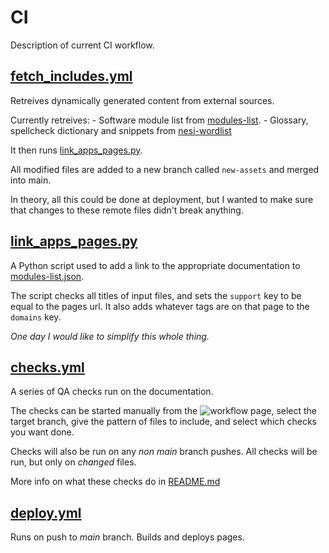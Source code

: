 # CI

Description of current CI workflow.

## [fetch_includes.yml](fetch_includes.yml)

Retreives dynamically generated content from external sources.

Currently retreives:
    - Software module list from [modules-list](https://github.com/nesi/modules-list).
    - Glossary, spellcheck dictionary and snippets from [nesi-wordlist](https://github.com/nesi/nesi-wordlist)

It then runs [link_apps_pages.py](#link_apps_pagespy).

All modified files are added to a new branch called `new-assets` and merged into main.

In theory, all this could be done at deployment, but I wanted to make sure that changes to these remote files didn't break anything.

## [link_apps_pages.py](link_apps_pages.py)

A Python script used to add a link to the appropriate documentation to [modules-list.json](../../docs/assets/module-list.json).

The script checks all titles of input files, and sets the `support` key to be equal to the pages url.
It also adds whatever tags are on that page to the `domains` key.

_One day I would like to simplify this whole thing._

## [checks.yml](checks.yml)

A series of QA checks run on the documentation.

The checks can be started manually from the ![workflow page](https://github.com/nesi/support-docs/actions/workflows/checks.yml/badge.svg),
select the target branch, give the pattern of files to include, and select which checks you want done.

Checks will also be run on any _non main_ branch pushes. All checks will be run, but only on _changed_ files.

More info on what these checks do in [README.md](../../checks/README.md)

## [deploy.yml](deploy.yml)

Runs on push to _main_ branch. Builds and deploys pages.
